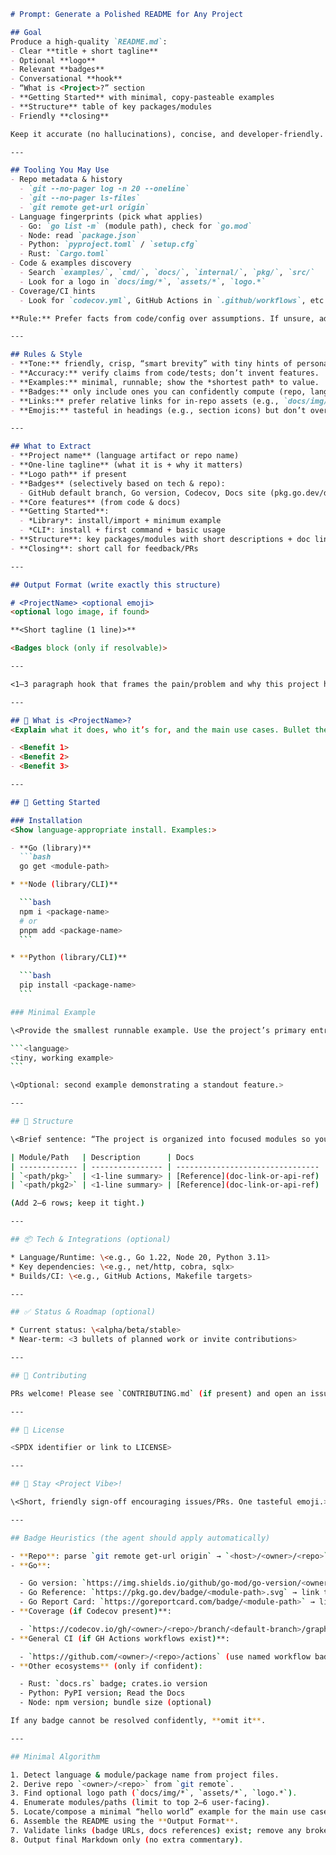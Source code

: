 ````markdown
# Prompt: Generate a Polished README for Any Project

## Goal
Produce a high-quality `README.md`:
- Clear **title + short tagline**
- Optional **logo**
- Relevant **badges**
- Conversational **hook**
- “What is <Project>?” section
- **Getting Started** with minimal, copy-pasteable examples
- **Structure** table of key packages/modules
- Friendly **closing**

Keep it accurate (no hallucinations), concise, and developer-friendly.

---

## Tooling You May Use
- Repo metadata & history
  - `git --no-pager log -n 20 --oneline`
  - `git --no-pager ls-files`
  - `git remote get-url origin`
- Language fingerprints (pick what applies)
  - Go: `go list -m` (module path), check for `go.mod`
  - Node: read `package.json`
  - Python: `pyproject.toml` / `setup.cfg`
  - Rust: `Cargo.toml`
- Code & examples discovery
  - Search `examples/`, `cmd/`, `docs/`, `internal/`, `pkg/`, `src/`
  - Look for a logo in `docs/img/*`, `assets/*`, `logo.*`
- Coverage/CI hints
  - Look for `codecov.yml`, GitHub Actions in `.github/workflows`, etc.

**Rule:** Prefer facts from code/config over assumptions. If unsure, add a small “(optional)” note or omit.

---

## Rules & Style
- **Tone:** friendly, crisp, “smart brevity” with tiny hints of personality.
- **Accuracy:** verify claims from code/tests; don’t invent features.
- **Examples:** minimal, runnable; show the *shortest path* to value.
- **Badges:** only include ones you can confidently compute (repo, language, docs).
- **Links:** prefer relative links for in-repo assets (e.g., `docs/img/logo.png`).
- **Emojis:** tasteful in headings (e.g., section icons) but don’t overdo it.

---

## What to Extract
- **Project name** (language artifact or repo name)
- **One-line tagline** (what it is + why it matters)
- **Logo path** if present
- **Badges** (selectively based on tech & repo):
  - GitHub default branch, Go version, Codecov, Docs site (pkg.go.dev/docs.rs/PyPI/npm), Go Report Card, CI status
- **Core features** (from code & docs)
- **Getting Started**:
  - *Library*: install/import + minimum example
  - *CLI*: install + first command + basic usage
- **Structure**: key packages/modules with short descriptions + doc links
- **Closing**: short call for feedback/PRs

---

## Output Format (write exactly this structure)

# <ProjectName> <optional emoji>
<optional logo image, if found>

**<Short tagline (1 line)>**

<Badges block (only if resolvable)>

---

<1–3 paragraph hook that frames the pain/problem and why this project helps. Keep it human.>

---

## 🧠 What is <ProjectName>?
<Explain what it does, who it’s for, and the main use cases. Bullet the top 3–5 benefits.>

- <Benefit 1>
- <Benefit 2>
- <Benefit 3>

---

## 🚀 Getting Started

### Installation
<Show language-appropriate install. Examples:>

- **Go (library)**
  ```bash
  go get <module-path>

* **Node (library/CLI)**

  ```bash
  npm i <package-name>
  # or
  pnpm add <package-name>
  ```

* **Python (library/CLI)**

  ```bash
  pip install <package-name>
  ```

### Minimal Example

\<Provide the smallest runnable example. Use the project’s primary entry points.>

```<language>
<tiny, working example>
```

\<Optional: second example demonstrating a standout feature.>

---

## 🧱 Structure

\<Brief sentence: “The project is organized into focused modules so you can depend only on what you need.”>

| Module/Path   | Description      | Docs                             |
| ------------- | ---------------- | -------------------------------- |
| `<path/pkg>`  | <1-line summary> | [Reference](doc-link-or-api-ref) |
| `<path/pkg2>` | <1-line summary> | [Reference](doc-link-or-api-ref) |

(Add 2–6 rows; keep it tight.)

---

## 📦 Tech & Integrations (optional)

* Language/Runtime: \<e.g., Go 1.22, Node 20, Python 3.11>
* Key dependencies: \<e.g., net/http, cobra, sqlx>
* Builds/CI: \<e.g., GitHub Actions, Makefile targets>

---

## ✅ Status & Roadmap (optional)

* Current status: \<alpha/beta/stable>
* Near-term: <3 bullets of planned work or invite contributions>

---

## 🤝 Contributing

PRs welcome! Please see `CONTRIBUTING.md` (if present) and open an issue for discussion.

---

## 📄 License

<SPDX identifier or link to LICENSE>

---

## 🌴 Stay <Project Vibe>!

\<Short, friendly sign-off encouraging issues/PRs. One tasteful emoji.>

---

## Badge Heuristics (the agent should apply automatically)

- **Repo**: parse `git remote get-url origin` → `<host>/<owner>/<repo>`
- **Go**:

  - Go version: `https://img.shields.io/github/go-mod/go-version/<owner>/<repo>`
  - Go Reference: `https://pkg.go.dev/badge/<module-path>.svg` → link to `https://pkg.go.dev/<module-path>`
  - Go Report Card: `https://goreportcard.com/badge/<module-path>` → link to report
- **Coverage (if Codecov present)**:

  - `https://codecov.io/gh/<owner>/<repo>/branch/<default-branch>/graph/badge.svg`
- **General CI (if GH Actions workflows exist)**:

  - `https://github.com/<owner>/<repo>/actions` (use named workflow badge if known)
- **Other ecosystems** (only if confident):

  - Rust: `docs.rs` badge; crates.io version
  - Python: PyPI version; Read the Docs
  - Node: npm version; bundle size (optional)

If any badge cannot be resolved confidently, **omit it**.

---

## Minimal Algorithm

1. Detect language & module/package name from project files.
2. Derive repo `<owner>/<repo>` from `git remote`.
3. Find optional logo path (`docs/img/*`, `assets/*`, `logo.*`).
4. Enumerate modules/paths (limit to top 2–6 user-facing).
5. Locate/compose a minimal “hello world” example for the main use case.
6. Assemble the README using the **Output Format**.
7. Validate links (badge URLs, docs references) exist; remove any broken ones.
8. Output final Markdown only (no extra commentary).
